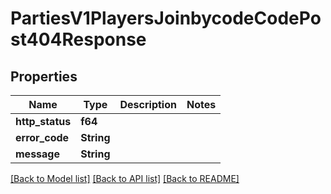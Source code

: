 # PartiesV1PlayersJoinbycodeCodePost404Response

## Properties

Name | Type | Description | Notes
------------ | ------------- | ------------- | -------------
**http_status** | **f64** |  | 
**error_code** | **String** |  | 
**message** | **String** |  | 

[[Back to Model list]](../README.md#documentation-for-models) [[Back to API list]](../README.md#documentation-for-api-endpoints) [[Back to README]](../README.md)


